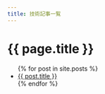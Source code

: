 ```yaml
---
title: 技術記事一覧
---
```


# {{ page.title }}

<ul>
  {% for post in site.posts %}
  <li><a href="{{ post.url }}">{{ post.title }}</a></li>
  {% endfor %}
</ul>
